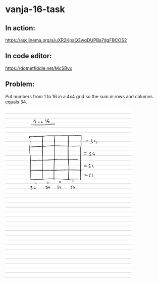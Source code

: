 # vanja-16-task


## In action:
https://asciinema.org/a/uXR2KpaQ3wqDUPBa7dgFBCOS2

## In code editor:
https://dotnetfiddle.net/McSBvx

## Problem:
Put numbers from 1 to 16 in a 4x4 grid so the sum in rows and columns equals 34.

<img src="problem.png" alt="problem" width="400"/>
